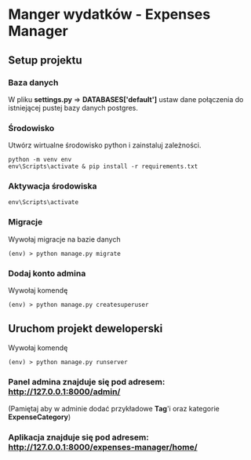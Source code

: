 # Manger wydatków - Expenses Manager

## Setup projektu

### Baza danych

W pliku **settings.py** => **DATABASES['default']** ustaw dane połączenia do istniejącej pustej bazy danych postgres.  

### Środowisko

Utwórz wirtualne środowisko python i zainstaluj zależności. 

```shell
python -m venv env
env\Scripts\activate & pip install -r requirements.txt
```

### Aktywacja środowiska

```shell
env\Scripts\activate
```

### Migracje

Wywołaj migracje na bazie danych  

```shell
(env) > python manage.py migrate
```

### Dodaj konto admina

Wywołaj komendę  

```shell
(env) > python manage.py createsuperuser
```

## Uruchom projekt deweloperski

Wywołaj komendę   

```shell
(env) > python manage.py runserver
```

### Panel admina znajduje się pod adresem: http://127.0.0.1:8000/admin/  
(Pamiętaj aby w adminie dodać przykładowe **Tag**'i oraz kategorie **ExpenseCategory**)

### Aplikacja znajduje się pod adresem: http://127.0.0.1:8000/expenses-manager/home/  
